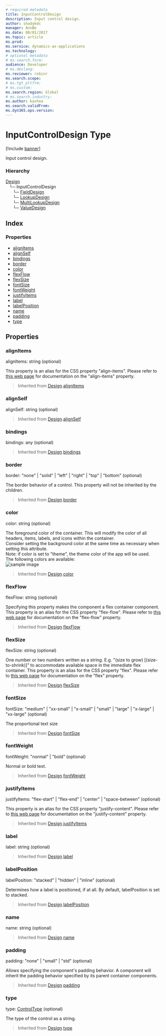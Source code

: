 ```yaml
---
# required metadata
title: InputControlDesign
description: Input control design.
author: shadykdc
manager: AnnBe
ms.date: 08/01/2017
ms.topic: article
ms.prod: 
ms.service: dynamics-ax-applications
ms.technology: 
# optional metadata
# ms.search.form:
audience: Developer
# ms.devlang: 
ms.reviewer: robinr
ms.search.scope: 
# ms.tgt_pltfrm: 
# ms.custom:
ms.search.region: Global
# ms.search.industry: 
ms.author: kashea
ms.search.validFrom:
ms.dyn365.ops.version:
---
```


# InputControlDesign Type

[!include [banner](../../../../includes/banner.md)]

Input control design.

### Hierarchy

[Design](view-model-ipage-idesign.md) <br>&nbsp;&nbsp;&nbsp;└─ InputControlDesign <br>&nbsp;&nbsp;&nbsp;&nbsp;&nbsp;&nbsp;└─ [FieldDesign](view-model-control-field-ifield-ifielddesign.md) <br>&nbsp;&nbsp;&nbsp;&nbsp;&nbsp;&nbsp;└─ [LookupDesign](view-model-control-lookup-ilookup-ilookupdesign.md) <br>&nbsp;&nbsp;&nbsp;&nbsp;&nbsp;&nbsp;└─ [MultiLookupDesign](view-model-control-lookup-imultilookup-imultilookupdesign.md) <br>&nbsp;&nbsp;&nbsp;&nbsp;&nbsp;&nbsp;└─ [ValueDesign](view-model-control-value-ivalue-ivaluedesign.md) <br>

## Index

### Properties

* [alignItems](view-model-control-basecontrol-iinputcontrol-iinputcontroldesign.md#alignitems)
* [alignSelf](view-model-control-basecontrol-iinputcontrol-iinputcontroldesign.md#alignself)
* [bindings](view-model-control-basecontrol-iinputcontrol-iinputcontroldesign.md#bindings)
* [border](view-model-control-basecontrol-iinputcontrol-iinputcontroldesign.md#border)
* [color](view-model-control-basecontrol-iinputcontrol-iinputcontroldesign.md#color)
* [flexFlow](view-model-control-basecontrol-iinputcontrol-iinputcontroldesign.md#flexflow)
* [flexSize](view-model-control-basecontrol-iinputcontrol-iinputcontroldesign.md#flexsize)
* [fontSize](view-model-control-basecontrol-iinputcontrol-iinputcontroldesign.md#fontsize)
* [fontWeight](view-model-control-basecontrol-iinputcontrol-iinputcontroldesign.md#fontweight)
* [justifyItems](view-model-control-basecontrol-iinputcontrol-iinputcontroldesign.md#justifyitems)
* [label](view-model-control-basecontrol-iinputcontrol-iinputcontroldesign.md#label)
* [labelPosition](view-model-control-basecontrol-iinputcontrol-iinputcontroldesign.md#labelposition)
* [name](view-model-control-basecontrol-iinputcontrol-iinputcontroldesign.md#name)
* [padding](view-model-control-basecontrol-iinputcontrol-iinputcontroldesign.md#padding)
* [type](view-model-control-basecontrol-iinputcontrol-iinputcontroldesign.md#type)

## Properties

### alignItems

alignItems: string (optional) 

This property is an alias for the CSS property "align-items".
Please refer to [this web page](https://css-tricks.com/snippets/css/a-guide-to-flexbox) for documentation on the "align-items" property.

> Inherited from [Design](view-model-ipage-idesign.md).[alignItems](view-model-ipage-idesign.md#alignitems)


### alignSelf

alignSelf: string (optional) 



> Inherited from [Design](view-model-ipage-idesign.md).[alignSelf](view-model-ipage-idesign.md#alignself)


### bindings

bindings: any (optional) 



> Inherited from [Design](view-model-ipage-idesign.md).[bindings](view-model-ipage-idesign.md#bindings)


### border

border: "none" &#124; "solid" &#124; "left" &#124; "right" &#124; "top" &#124; "bottom" (optional) 

The border behavior of a control. This property will not be inherited by the children.

> Inherited from [Design](view-model-ipage-idesign.md).[border](view-model-ipage-idesign.md#border)


### color

color: string (optional) 

The foreground color of the container.
This will modify the color of all headers, items, labels, and icons within the container.<br>
Consider setting the background color at the same time as necessary when setting this attribute.<br>
Note: if color is set to "theme", the theme color of the app will be used.<br>
The following colors are available: <br>
![sample image](../../../media/colors.PNG)

> Inherited from [Design](view-model-ipage-idesign.md).[color](view-model-ipage-idesign.md#color)


### flexFlow

flexFlow: string (optional) 

Specifying this property makes the component a flex container component.
This property is an alias for the CSS property "flex-flow".
Please refer to [this web page](https://css-tricks.com/snippets/css/a-guide-to-flexbox) for documentation on the "flex-flow" property.

> Inherited from [Design](view-model-ipage-idesign.md).[flexFlow](view-model-ipage-idesign.md#flexflow)


### flexSize

flexSize: string (optional) 

One number or two numbers written as a string. E.g. "(size to grow) [(size-to-shrink)]" to accommodate available space in the immediate flex container.
This property is an alias for the CSS property "flex". Please refer to
[this web page](https://css-tricks.com/snippets/css/a-guide-to-flexbox) for documentation on the "flex" property.

> Inherited from [Design](view-model-ipage-idesign.md).[flexSize](view-model-ipage-idesign.md#flexsize)


### fontSize

fontSize: "medium" &#124; "xx-small" &#124; "x-small" &#124; "small" &#124; "large" &#124; "x-large" &#124; "xx-large" (optional) 

The proportional text size

> Inherited from [Design](view-model-ipage-idesign.md).[fontSize](view-model-ipage-idesign.md#fontsize)


### fontWeight

fontWeight: "normal" &#124; "bold" (optional) 

Normal or bold text.

> Inherited from [Design](view-model-ipage-idesign.md).[fontWeight](view-model-ipage-idesign.md#fontweight)


### justifyItems

justifyItems: "flex-start" &#124; "flex-end" &#124; "center" &#124; "space-between" (optional) 

This property is an alias for the CSS property "justify-content".
Please refer to [this web page](https://css-tricks.com/snippets/css/a-guide-to-flexbox) for documentation on the "justify-content" property.

> Inherited from [Design](view-model-ipage-idesign.md).[justifyItems](view-model-ipage-idesign.md#justifyitems)


### label

label: string (optional) 



> Inherited from [Design](view-model-ipage-idesign.md).[label](view-model-ipage-idesign.md#label)


### labelPosition

labelPosition: "stacked" &#124; "hidden" &#124; "inline" (optional) 

Determines how a label is positioned, if at all. By default, labelPosition is set to stacked.

> Inherited from [Design](view-model-ipage-idesign.md).[labelPosition](view-model-ipage-idesign.md#labelposition)


### name

name: string (optional) 



> Inherited from [Design](view-model-ipage-idesign.md).[name](view-model-ipage-idesign.md#name)


### padding

padding: "none" &#124; "small" &#124; "std" (optional) 

Allows specifying the component's padding behavior.
A component will inherit the padding behavior specified by its parent container components.

> Inherited from [Design](view-model-ipage-idesign.md).[padding](view-model-ipage-idesign.md#padding)


### type

type: [ControlType](../modules/view-model-control-basecontrol-icontrol.md#controltype) (optional) 

The type of the control as a string.

> Inherited from [Design](view-model-ipage-idesign.md).[type](view-model-ipage-idesign.md#type)


